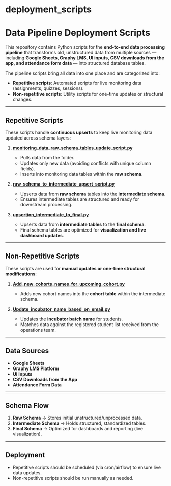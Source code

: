 # deployment_scripts

# Data Pipeline Deployment Scripts

This repository contains Python scripts for the **end-to-end data processing pipeline** that transforms old, unstructured data from multiple sources — including **Google Sheets, Graphy LMS, UI inputs, CSV downloads from the app, and attendance form data** — into structured database tables.

The pipeline scripts bring all data into one place and are categorized into:

* **Repetitive scripts**: Automated scripts for live monitoring data (assignments, quizzes, sessions).
* **Non-repetitive scripts**: Utility scripts for one-time updates or structural changes.

---

## Repetitive Scripts

These scripts handle **continuous upserts** to keep live monitoring data updated across schema layers:

1. **[monitoring\_data\_raw\_schema\_tables\_update\_script.py](./monitoring_data_raw_schema_tables_update_script.py)**

   * Pulls data from the folder.
   * Updates only new data (avoiding conflicts with unique column fields).
   * Inserts into monitoring data tables within the **raw schema**.

2. **[raw\_schema\_to\_intermediate\_upsert\_script.py](./raw_schema_to_intermediate_upsert_script.py)**

   * Upserts data from **raw schema** tables into the **intermediate schema**.
   * Ensures intermediate tables are structured and ready for downstream processing.

3. **[upsertion\_intermediate\_to\_final.py](./upsertion_intermediate_to_final.py)**

   * Upserts data from **intermediate tables** to the **final schema**.
   * Final schema tables are optimized for **visualization and live dashboard updates**.

---

## Non-Repetitive Scripts

These scripts are used for **manual updates or one-time structural modifications**:

1. **[Add\_new\_cohorts\_names\_for\_upcoming\_cohort.py](./Add_new_cohorts_names_for_upcoming_cohort.py)**

   * Adds new cohort names into the **cohort table** within the intermediate schema.

2. **[Update\_incubator\_name\_based\_on\_email.py](./Update_incubator_name_based_on_email.py)**

   * Updates the **incubator batch name** for students.
   * Matches data against the registered student list received from the operations team.

---

## Data Sources

* **Google Sheets**
* **Graphy LMS Platform**
* **UI Inputs**
* **CSV Downloads from the App**
* **Attendance Form Data**

---

## Schema Flow

1. **Raw Schema** → Stores initial unstructured/unprocessed data.
2. **Intermediate Schema** → Holds structured, standardized tables.
3. **Final Schema** → Optimized for dashboards and reporting (live visualization).

---

## Deployment

* Repetitive scripts should be scheduled (via cron/airflow) to ensure live data updates.
* Non-repetitive scripts should be run manually as needed.
